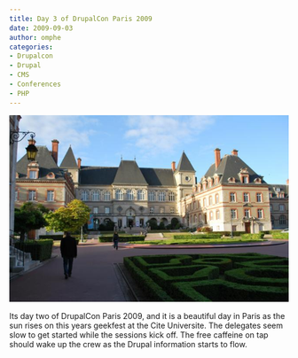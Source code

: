 ```yaml
--- 
title: Day 3 of DrupalCon Paris 2009
date: 2009-09-03
author: omphe
categories: 
- Drupalcon
- Drupal
- CMS
- Conferences
- PHP
---
```

![Cite Universite - DrupalCon](/assets/images/DSC_0650.img_assist_custom-640x428.JPG)

Its day two of DrupalCon Paris 2009, and it is a beautiful day in Paris as the sun rises on this years geekfest at the Cite Universite. The delegates seem slow to get started while the sessions kick off.  The free caffeine on tap should wake up the crew as the Drupal information starts to flow.


